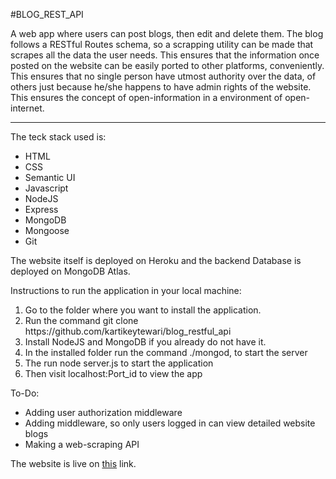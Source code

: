 #BLOG_REST_API

A web app where users can post blogs, then edit and delete them. The blog follows a RESTful Routes schema, so a scrapping utility can be made that scrapes all the data the user needs. This ensures that the information once posted on the website can be easily ported to other platforms, conveniently. This ensures that no single person have utmost authority over the data, of others just because he/she happens to have admin rights of the website. This ensures the concept of open-information in a environment of open-internet.

<hr>

The teck stack used is:
<ul>
    <li> HTML </li>
    <li> CSS </li>
    <li> Semantic UI </li>
    <li> Javascript </li>
    <li> NodeJS </li>
    <li> Express </li>
    <li> MongoDB </li>
    <li> Mongoose </li>
    <li> Git </li>
</ul>

The website itself is deployed on Heroku and the backend Database is deployed on MongoDB Atlas.

Instructions to run the application in your local machine:
<ol>
    <li> Go to the folder where you want to install the application. </li>
    <li> Run the command git clone https://github.com/kartikeytewari/blog_restful_api </li>
    <li> Install NodeJS and MongoDB if you already do not have it. </li>
    <li> In the installed folder run the command ./mongod, to start the server </li>
    <li> The run node server.js to start the application </li>
    <li> Then visit localhost:Port_id to view the app </li>
</ol>

To-Do:
<ul>
    <li> Adding user authorization middleware </li>
    <li> Adding middleware, so only users logged in can view detailed website blogs </li>
    <li> Making a web-scraping API </li>
</ul>

The website is live on <a href="https://vast-caverns-56884.herokuapp.com/">this</a> link.
